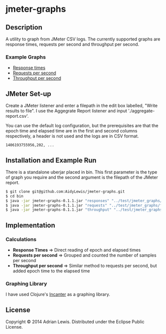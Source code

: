 # jmeter-graphs

## Description
A utility to graph from JMeter CSV logs. The currently supported graphs are response times, requests per second and throughput per second.

### Example Graphs
* [Response times](./examples/sample-response-times.png)
* [Requests per second]( ./examples/sample-requests.png)
* [Throughput per second]( ./examples/sample-throughput.png)

## JMeter Set-up
Create a JMeter listener and enter a filepath in the edit box labelled, "Write results to file". I use the Aggegrate Report listener and input './aggregate-report.csv'.

You can use the default log configuration, but the prerequisites are that the epoch time and elapsed time are in the first and second columns respectively, a header is not used and the logs are in CSV format. 

```log
1406193755956,202, ...
```

## Installation and Example Run
There is a standalone uberjar placed in bin. This first parameter is the type of graph you require and the second argument is the filepath of the JMeter report.

```bash 
$ git clone git@github.com:AidyLewis/jmeter-graphs.git
$ cd bin
$ java -jar jmeter-graphs-0.1.1.jar "responses" "../test/jmeter_graphs/fixtures/aggregate-report.csv"
$ java -jar jmeter-graphs-0.1.1.jar "requests" "../test/jmeter_graphs/fixtures/aggregate-report.csv"
$ java -jar jmeter-graphs-0.1.1.jar "throughput" "../test/jmeter_graphs/fixtures/aggregate-report.csv"
```

## Implementation 

### Calculations

* **Response Times** => Direct reading of epoch and elapsed times
* **Requests per second** => Grouped and counted the number of samples per second 
* **Throughput per second** => Similar method to requests per second, but added epoch time to the elapsed time

### Graphing Library
I have used Clojure's [Incanter](https://github.com/incanter/incanter) as a graphing library.

## License

Copyright © 2014 Adrian Lewis. Distributed under the Eclipse Public License.
